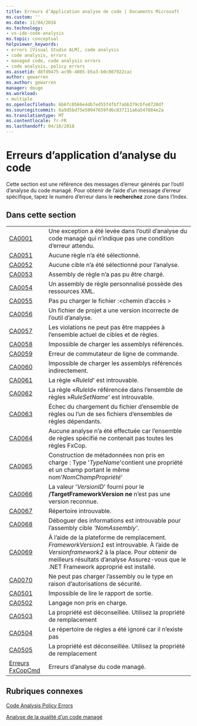 ```yaml
---
title: Erreurs d’Application analyse de code | Documents Microsoft
ms.custom: ''
ms.date: 11/04/2016
ms.technology:
- vs-ide-code-analysis
ms.topic: conceptual
helpviewer_keywords:
- errors [Visual Studio ALM], code analysis
- code analysis, errors
- managed code, code analysis errors
- code analysis, policy errors
ms.assetid: d8fd9475-ac9b-4085-b5a3-b0c807922cac
author: gewarren
ms.author: gewarren
manager: douge
ms.workload:
- multiple
ms.openlocfilehash: 6b6fc0566e4db7ed55f4fbf7abb379cbfe8720df
ms.sourcegitcommit: 6a9d5bd75e50947659fd6c837111a6a547884e2a
ms.translationtype: MT
ms.contentlocale: fr-FR
ms.lasthandoff: 04/16/2018
---
```

# <a name="code-analysis-application-errors"></a>Erreurs d’application d’analyse du code
Cette section est une référence des messages d’erreur générés par l’outil d’analyse du code managé. Pour obtenir de l’aide d’un message d’erreur spécifique, tapez le numéro d’erreur dans le **recherchez** zone dans l’Index.  
  
## <a name="in-this-section"></a>Dans cette section  
  
|||  
|-|-|  
|[CA0001](ca0001.md)|Une exception a été levée dans l’outil d’analyse du code managé qui n’indique pas une condition d’erreur attendu.|  
|[CA0051](ca0051.md)|Aucune règle n’a été sélectionné.|  
|[CA0052](ca0052.md)|Aucune cible n’a été sélectionné pour l’analyse.|  
|[CA0053](ca0053.md)|Assembly de règle n’a pas pu être chargé.|  
|[CA0054](ca0054.md)|Un assembly de règle personnalisé possède des ressources XML.|  
|[CA0055](ca0055.md)|Pas pu charger le fichier :\<chemin d’accès >|  
|[CA0056](ca0056.md)|Un fichier de projet a une version incorrecte de l’outil d’analyse.|  
|[CA0057](ca0057.md)|Les violations ne peut pas être mappées à l’ensemble actuel de cibles et de règles.|  
|[CA0058](ca0058.md)|Impossible de charger les assemblys référencés.|  
|[CA0059](ca0059.md)|Erreur de commutateur de ligne de commande.|  
|[CA0060](ca0060.md)|Impossible de charger les assemblys référencés indirectement.|  
|[CA0061](ca0061.md)|La règle «*RuleId*' est introuvable.|  
|[CA0062](ca0062.md)|La règle «*RuleId*« référencée dans l’ensemble de règles »*RuleSetName*' est introuvable.|  
|[CA0063](ca0063.md)|Échec du chargement du fichier d’ensemble de règles ou l’un de ses fichiers d’ensembles de règles dépendants.|  
|[CA0064](ca0064.md)|Aucune analyse n’a été effectuée car l’ensemble de règles spécifié ne contenait pas toutes les règles FxCop.|  
|[CA0065](ca0065.md)|Construction de métadonnées non pris en charge : Type '*TypeName*'contient une propriété et un champ portant le même nom'*NomChampPropriété*'|  
|[CA0066](ca0066.md)|La valeur '*VersionID*' fourni pour le **/TargetFrameworkVersion ne** n’est pas une version reconnue.|  
|[CA0067](ca0067.md)|Répertoire introuvable.|  
|[CA0068](ca0068.md)|Déboguer des informations est introuvable pour l’assembly cible *'NomAssembly'*.|  
|[CA0069](ca0069.md)|À l’aide de la plateforme de remplacement. *FrameworkVersion1* est introuvable. À l’aide de *Versionframework2* à la place. Pour obtenir de meilleurs résultats d’analyse Assurez-vous que le .NET Framework approprié est installé.|  
|[CA0070](ca0070.md)|Ne peut pas charger l’assembly ou le type en raison d’autorisations de sécurité.|  
|[CA0501](ca0501.md)|Impossible de lire le rapport de sortie.|  
|[CA0502](ca0502.md)|Langage non pris en charge.|  
|[CA0503](ca0503.md)|La propriété est déconseillée. Utilisez la propriété de remplacement|  
|[CA0504](ca0504.md)|Le répertoire de règles a été ignoré car il n’existe pas|  
|[CA0505](ca0505.md)|La propriété est déconseillée. Utilisez la propriété de remplacement|  
|[Erreurs FxCopCmd](fxcopcmd-errors.md)|Erreurs d’analyse du code managé.|  
  
## <a name="related-sections"></a>Rubriques connexes  
 [Code Analysis Policy Errors](../code-quality/code-analysis-policy-errors.md)  
  
 [Analyse de la qualité d’un code managé](../code-quality/analyzing-managed-code-quality-by-using-code-analysis.md)  
  
